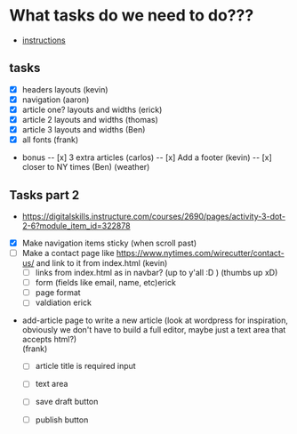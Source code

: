 # What tasks do we need to do???
- [instructions](https://digitalskills.instructure.com/courses/2690/pages/activity-3-dot-2-4?module_item_id=322867)

## tasks
- [x] headers layouts (kevin)
- [x] navigation  (aaron)
- [x] article one? layouts and widths (erick)
- [x] article 2 layouts and widths (thomas)
- [x] article 3 layouts and widths (Ben)
- [x] all fonts (frank)
- bonus 
-- [x] 3 extra articles (carlos)
-- [x] Add a footer (kevin)
-- [x] closer to NY times (Ben) (weather)

## Tasks part 2
- https://digitalskills.instructure.com/courses/2690/pages/activity-3-dot-2-6?module_item_id=322878
- [x] Make navigation items sticky (when scroll past)
- [ ] Make a contact page like https://www.nytimes.com/wirecutter/contact-us/ and link to it from index.html (kevin)
  - [ ] links from index.html as in navbar? (up to y'all :D ) (thumbs up xD)
  - [ ] form (fields like email, name, etc)erick
  - [ ] page format 
  - [ ] valdiation erick
- add-article page to write a new article (look at wordpress for inspiration, obviously we don't have to build a full editor, maybe just a text area that accepts html?)  
(frank)
  - [ ] article title is required input
  - [ ] text area 
  - [ ] save draft button
  - [ ] publish button 

